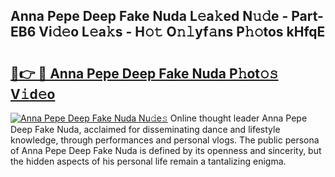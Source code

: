 ## Anna Pepe Deep Fake Nuda L𝚎a𝚔ed N𝚞𝚍e - Part-EB6 Vi𝚍𝚎o L𝚎a𝚔s - H𝚘𝚝 O𝚗𝚕yf𝚊ns P𝚑𝚘tos kHfqE

# <h2><a href="http://kf6evh0.oniu.top/?m=Anna+Pepe+Deep+Fake+Nuda">🔗👉 🔴 Anna Pepe Deep Fake Nuda P𝚑ot𝚘𝚜 V𝚒d𝚎o</a></h2>

[![Anna Pepe Deep Fake Nuda Nu𝚍e𝚜](https://i.imgur.com/0qMVB7G.gif)](http://kf6evh0.oniu.top/?m=Anna+Pepe+Deep+Fake+Nuda)
Online thought leader Anna Pepe Deep Fake Nuda, acclaimed for disseminating dance and lifestyle knowledge, through performances and personal vlogs. The public persona of Anna Pepe Deep Fake Nuda is defined by its openness and sincerity, but the hidden aspects of his personal life remain a tantalizing enigma.  
